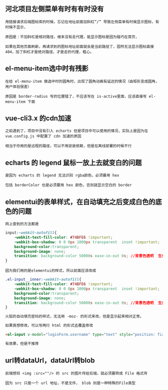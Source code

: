 ## 河北项目左侧菜单有时有有时没有
```
用链接请求后端图标库的时候，忘记在地址前面加斜杠“/” 导致左侧菜单有时候显示图标，有时候不显示，

原因是：不加斜杠是相对路径，根本没有走代理，能显示图标是因为碰巧在首页，

如果在其他页面刷新，再请求到的图标地址前面就会是当前路径了，固然无法显示图标直接404，加了斜杠才是绝对路径，才是走的代理，粗心。
```
## el-menu-item选中时有残影
```
在给 el-menu-item 做选中时的圆角时，出现了圆角动画有延迟的情况（由矩形变成圆角，用户体验很差）

原因是 border-radius 写的位置错了，不应该写在 is-active里面，应该直接写 el-menu-item 下面
```
## vue-cli3.x 的cdn加速
```
之前遇到了，项目中没有引入 echarts 但是项目中可以使用的情况，实际上是因为在 vue.config.js 中配置了 cdn 加速的原因

相当于你用的是远程的路径，可以不用安装依赖，但是在离线部署的时候不行
```
## echarts 的 legend 鼠标一放上去就变白的问题
```
是因为 echarts 的 legend 无法识别 rgba颜色，必须要用 hex

包括 borderColor 也是必须要用 hex 颜色，否则就显示空白的 border
```
## elementui的表单样式，在自动填充之后变成白色的底色的问题
```
网上查到的方法都是
```
```css
input:-webkit-autofill{
    -webkit-text-fill-color: #74BFE6 !important;
    -webkit-box-shadow: 0 0 0px 1000px transparent  inset !important;
    background-color:transparent;
    background-image: none;
    transition: background-color 50000s ease-in-out 0s; //背景色透明  生效时长  过渡效果  启用时延迟的时间
}
```
```
因为我们用的是elementui的样式，所以前面应该改成
```
```css
.el-input__inner:-webkit-autofill{
    -webkit-text-fill-color: #74BFE6 !important;
    -webkit-box-shadow: 0 0 0px 1000px transparent  inset !important;
    background-color:transparent;
    background-image: none;
    transition: background-color 50000s ease-in-out 0s; //背景色透明  生效时长  过渡效果  启用时延迟的时间
}
```
```html
火狐的自动填充密码的样式，无法用 -moz- 的形式来改，但是显示起来相对正常。

如果真想修改，可以写两行 html 的形式去覆盖修改 

<el-input v-model="loginForm.username" type="text" style="position: fixed; bottom: -9999px; display: none;"></el-input>

有效果，但是不推荐
```
## url转dataUrl，dataUrl转blob
```
前端想将 <img :src=""/> 的 src 的图片传给后端，就必须要转成 File 格式传

因为 src 只是一个 url 地址，不是文件， blob 则是一种特殊的File类型
```
